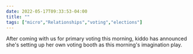 ---date: 2022-05-17T09:33:53-04:00title: ""tags: ["micro","Relationships","voting","elections"]---After coming with us for primary voting this morning, kiddo has announced she's setting up her own voting booth as this morning's imagination play.